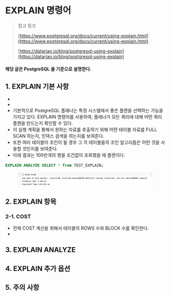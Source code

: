 # EXPLAIN 명령어

> 참고 링크&#x20;
>
> [https://www.postgresql.org/docs/current/using-explain.html](https://www.postgresql.org/docs/current/using-explain.html)
>
> [https://datarian.io/blog/postgresql-using-explain](https://datarian.io/blog/postgresql-using-explain)

#### 해당 글은 PostgreSQL 을 기준으로 설명한다.&#x20;

## 1. EXPLAIN 기본 사항

*
*
* 기본적으로 PostgreSQL 플래너는 특정 시스템에서 좋은 플랜을 선택하는 기능을 가지고 있다. EXPLAIN 명령어를 사용하여, 플래너가 모든 쿼리에 대해 어떤 쿼리 플랜을 만드는지 확인할 수 있다.&#x20;
* 이 실행 계획을 통해서 원하는 자료를 추출하기 위해 어떤 테이블 자료를 FULL SCAN 하는지, 인덱스 검색을 하는지를 보여준다.&#x20;
* 또한 여러 테이블이 조인이 될 경우 그 각 테이블들의 조인 알고리즘은 어떤 것을 사용할 것인지를 보여준다.
* 아래 결과는 100만개의 행을 조건없이 조회했을 때 플랜이다.&#x20;

```sql
EXPLAIN ANALYZE SELECT * from TEST_EXPLAIN;
```

<figure><img src="../../.gitbook/assets/image (2) (1) (1) (1) (1) (1) (1) (1) (1) (1) (1) (1).png" alt=""><figcaption></figcaption></figure>

## 2. EXPLAIN 항목

### 2-1. COST&#x20;

* 전체 COST 계산을 위해서 테이블의 ROWS 수와 BLOCK 수를 확인한다.&#x20;
*

## 3. EXPLAIN ANALYZE

## 4. EXPLAIN 추가 옵션

## 5. 주의 사항&#x20;
